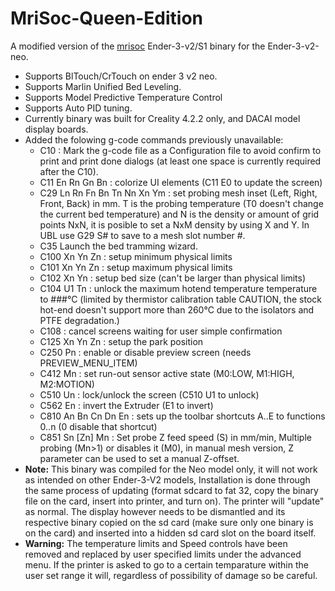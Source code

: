 # MriSoc-Queen-Edition
A modified version of the [mrisoc](https://github.com/mriscoc/Ender3V2S1.git) Ender-3-v2/S1 binary for the Ender-3-v2-neo.
- Supports BlTouch/CrTouch on ender 3 v2 neo.
- Supports Marlin Unified Bed Leveling.
- Supports Model Predictive Temperature Control
- Supports Auto PID tuning.
- Currently binary was built for Creality 4.2.2 only, and DACAI model display boards.
- Added the folowing g-code commands previously unavailable:
  - C10 : Mark the g-code file as a Configuration file to avoid confirm to print and print done dialogs (at least one space is currently required after the C10).
  - C11 En Rn Gn Bn : colorize UI elements (C11 E0 to update the screen)
  - C29 Ln Rn Fn Bn Tn Nn Xn Ym : set probing mesh inset (Left, Right, Front, Back) in mm.  T is the probing temperature (T0 doesn't change the current bed temperature) and N is the density or amount of grid points NxN, it is posible to set a NxM density by using X and Y. In UBL use G29 S# to save to a mesh slot number #.
  - C35 Launch the bed tramming wizard.
  - C100 Xn Yn Zn : setup minimum physical limits
  - C101 Xn Yn Zn : setup maximum physical limits
  - C102 Xn Yn : setup bed size (can't be larger than physical limits)
  - C104 U1 Tn : unlock the maximum hotend temperature temperature to ###°C (limited by thermistor calibration table CAUTION, the stock hot-end doesn't support more than 260°C due to the isolators and PTFE degradation.)
  - C108 : cancel screens waiting for user simple confirmation
  - C125 Xn Yn Zn : setup the park position
  - C250 Pn : enable or disable preview screen (needs PREVIEW_MENU_ITEM)
  - C412 Mn : set run-out sensor active state (M0:LOW, M1:HIGH, M2:MOTION)
  - C510 Un : lock/unlock the screen (C510 U1 to unlock)
  - C562 En : invert the Extruder (E1 to invert)
  - C810 An Bn Cn Dn En : sets up the toolbar shortcuts A..E to functions 0..n (0 disable that shortcut)
  - C851 Sn [Zn] Mn : Set probe Z feed speed (S) in mm/min, Multiple probing (Mn>1) or disables it (M0), in manual mesh version, Z parameter can be used to set a manual Z-offset.
- **Note:** This binary was compiled for the Neo model only, it will not work as intended on other Ender-3-V2 models, Installation is done through the same process of updating (format sdcard to fat 32, copy the binary file on the card, insert into printer, and turn on). The printer will "update" as normal. The display however needs to be dismantled and its respective binary copied on the sd card (make sure only one binary is on the card) and inserted into a hidden sd card slot on the board itself.
- **Warning:** The temperature limits and Speed controls have been removed and replaced by user specified limits under the advanced menu. If the printer is asked to go to a certain temparature within the user set range it will, regardless of possibility of damage so be careful. 
